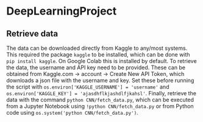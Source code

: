 # DeepLearningProject

## Retrieve data
The data can be downloaded directly from Kaggle to any/most systems. This required the package `kaggle` to be installed, which can be done with `pip install kaggle`. On Google Colab this is installed by default. 
To retrieve the data, the username and API key need to be provided. These can be obtained from Kaggle.com -> account -> Create New API Token, which downloads a json file with the username and key. Set these before running the script with `os.environ['KAGGLE_USERNAME'] = 'username'` and `os.environ['KAGGLE_KEY'] = 'ajasdhflkjashdlfjkahsl'`. 
Finally, retrieve the data with the command `python CNN/fetch_data.py`, which can be executed from a Jupyter Notebook using `!python CNN/fetch_data.py` or from Python code using `os.system('python CNN/fetch_data.py')`. 

